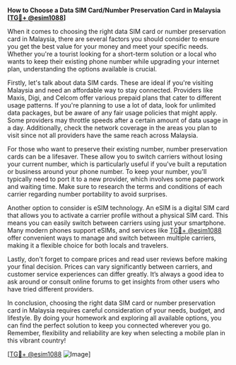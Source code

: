 **How to Choose a Data SIM Card/Number Preservation Card in Malaysia [[TG💪+ @esim1088](https://t.me/s/esim1088)]**

When it comes to choosing the right data SIM card or number preservation card in Malaysia, there are several factors you should consider to ensure you get the best value for your money and meet your specific needs. Whether you're a tourist looking for a short-term solution or a local who wants to keep their existing phone number while upgrading your internet plan, understanding the options available is crucial.

Firstly, let's talk about data SIM cards. These are ideal if you're visiting Malaysia and need an affordable way to stay connected. Providers like Maxis, Digi, and Celcom offer various prepaid plans that cater to different usage patterns. If you're planning to use a lot of data, look for unlimited data packages, but be aware of any fair usage policies that might apply. Some providers may throttle speeds after a certain amount of data usage in a day. Additionally, check the network coverage in the areas you plan to visit since not all providers have the same reach across Malaysia.

For those who want to preserve their existing number, number preservation cards can be a lifesaver. These allow you to switch carriers without losing your current number, which is particularly useful if you've built a reputation or business around your phone number. To keep your number, you'll typically need to port it to a new provider, which involves some paperwork and waiting time. Make sure to research the terms and conditions of each carrier regarding number portability to avoid surprises.

Another option to consider is eSIM technology. An eSIM is a digital SIM card that allows you to activate a carrier profile without a physical SIM card. This means you can easily switch between carriers using just your smartphone. Many modern phones support eSIMs, and services like [TG💪+ @esim1088](https://t.me/s/esim1088) offer convenient ways to manage and switch between multiple carriers, making it a flexible choice for both locals and travelers.

Lastly, don't forget to compare prices and read user reviews before making your final decision. Prices can vary significantly between carriers, and customer service experiences can differ greatly. It’s always a good idea to ask around or consult online forums to get insights from other users who have tried different providers.

In conclusion, choosing the right data SIM card or number preservation card in Malaysia requires careful consideration of your needs, budget, and lifestyle. By doing your homework and exploring all available options, you can find the perfect solution to keep you connected wherever you go. Remember, flexibility and reliability are key when selecting a mobile plan in this vibrant country!

[[TG💪+ @esim1088](https://t.me/s/esim1088) ![Image](https://i.postimg.cc/Y0z9fWf4/image.png)]